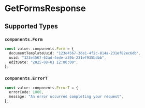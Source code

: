 # GetFormsResponse


## Supported Types

### `components.Form`

```typescript
const value: components.Form = {
  documentTemplateUuid: "123e4567-3de1-4f2c-814a-231ef82ec6db",
  uuid: "123e4567-62ad-4ede-a39b-231ef935bdbb",
  editDate: "2025-08-01 12:00:00",
};
```

### `components.ErrorT`

```typescript
const value: components.ErrorT = {
  errorCode: 1000,
  message: "An error occurred completing your request",
};
```


